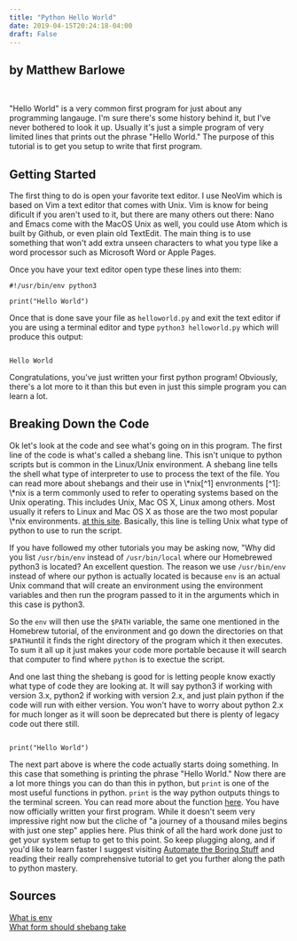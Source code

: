 ```yaml
---
title: "Python Hello World"
date: 2019-04-15T20:24:18-04:00
draft: False
---
```


<h2> by Matthew Barlowe</h2>
<br />
<p>"Hello World" is a very common first program for just about any
programming langauge. I'm sure there's some history behind it, but
I've never bothered to look it up. Usually it's just a simple program
of very limited lines that prints out the phrase "Hello World." The
purpose of this tutorial is to get you setup to write that first
program.</p>
<h2>Getting Started</h2>
<p>The first thing to do is open your favorite text editor. I use NeoVim
which is based on Vim a text editor that comes with Unix. Vim is know for
being dificult if you aren't used to it, but there are many others out
there: Nano and Emacs come with the MacOS Unix as well, you could use
Atom which is built by Github, or even plain old TextEdit. The main
thing is to use something that won't add extra unseen characters to
what you type like a word processor such as Microsoft Word or Apple
Pages.</p>
<p>Once you have your text editor open type these lines into them:

    #!/usr/bin/env python3

    print("Hello World")
Once that is done save your file as <code>helloworld.py</code> and exit the text editor if you are using
a terminal editor and type <code>python3 helloworld.py</code> which will
produce this output:
<pre><code class='python'>
Hello World
</code></pre>
Congratulations, you've just written your first python program! Obviously,
there's a lot more to it than this but even in just this simple program
you can learn a lot.</p>
<h2>Breaking Down the Code</h2>
<p>Ok let's look at the code and see what's going on in this program. The first
line of the code is what's called a shebang line. This isn't unique to
python scripts but is common in the Linux/Unix environment. A shebang line
tells the shell what type of interpreter to use to process the text of the
file. You can read more about shebangs and their use in \*nix[^1] envronments
[^1]: \*nix is a term commonly used to refer to operating systems based on the Unix
operating. This includes Unix, Mac OS X, Linux among others. Most usually it refers to Linux
and Mac OS X as those are the two most popular \*nix environments.
<a href='https://bash.cyberciti.biz/guide/Shebang' target="_blank">at this site</a>. Basically,
this line is telling Unix what type of python to use to run the script.</p>
<p>If you have followed my other tutorials you may be asking now, "Why did
you list <code>/usr/bin/env</code> instead of <code>/usr/bin/local</code>
where our Homebrewed python3 is located? An excellent question. The reason
we use <code>/usr/bin/env</code> instead of where our python is actually located
is because <code>env</code> is an actual Unix command that will create
an environment using the environment variables and then run the program passed
to it in the arguments which in this case is python3.</p>
<p>So the <code>env</code> will then use the <code>$PATH</code> variable, the
same one mentioned in the Homebrew tutorial, of the environment
and go down the directories on that <code>$PATH</code>until it finds the
right directory of the program which it then executes. To sum it all up
it just makes your code more portable because it will search that computer
to find where <code>python</code> is to exectue the script.</p>
<p>And one last thing the shebang is good for is letting people know exactly
what type of code they are looking at. It will say python3 if working with
version 3.x, python2 if working with version 2.x, and just plain python
if the code will run with either version. You won't have to worry about
python 2.x for much longer as it will soon be deprecated but there is
plenty of legacy code out there still.</p>
<pre><code class='python'>
print("Hello World")
</code></pre>
<p>The next part above is where the code actually starts doing something. In
this case that something is printing the phrase "Hello World." Now there are
a lot more things you can do than this in python, but <code>print</code> is one
of the most useful functions in python. <code>print</code> is the way python
outputs things to the terminal screen. You can read more about the function
<a href='https://docs.python.org/3/library/functions.html#print' target="_blank">here</a>.
You have now officially written your first program. While it doesn't seem
very impressive right now but the cliche of "a journey of a thousand miles
begins with just one step" applies here. Plus think of all the hard work
done just to get your system setup to get to this point. So keep plugging
along, and if you'd like to learn faster I suggest visiting
<a href='https://automatetheboringstuff.com' target="_blank">Automate the Boring Stuff</a> and reading
their really comprehensive tutorial to get you further along the path to
python mastery.</p>
<h2>Sources</h2>
<a href='https://unix.stackexchange.com/questions/103467/what-is-env-command-doing' target="_blank">What is env</a>
<br />
<a href='https://stackoverflow.com/questions/6908143/should-i-put-shebang-in-python-scripts-and-what-form-should-it-take' target="_blank">
What form should shebang take</a>
